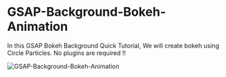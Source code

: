 # GSAP-Background-Bokeh-Animation

In this GSAP Bokeh Background Quick Tutorial, We will create bokeh using Circle Particles. No plugins are required !!

![GSAP-Background-Bokeh-Animation](https://user-images.githubusercontent.com/82109268/129257943-b17a1b75-0511-44e6-9e95-4e209db662ea.jpg)

